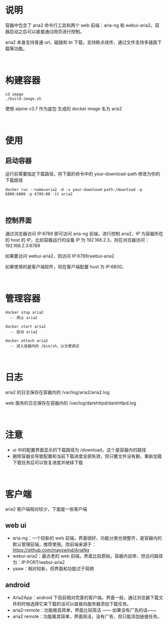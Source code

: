 # 说明
容器中包含了 aria2 命令行工具和两个 web 前端：aria-ng 和 webui-aria2。容器启动之后可以直接通过网页进行控制。

aria2 本身支持普通 url，磁链和 bt 下载，支持断点续传，通过文件支持多链路下载等功能。

<br>


# 构建容器
```
cd image
./build-image.sh
```
使用 alpine v3.7 作为底包
生成的 docker image 名为 aria2

<br>


# 使用
## 启动容器
运行前需要指定下载路径，将下面的命令中的 your-download-path 修改为你的下载路径
```
docker run --name=aria2 -d -v your-download-path:/download -p 6800:6800 -p 6789:80 -it aria2
```

<br>

## 控制界面
通过浏览器访问 IP:6789 即可访问 aria-ng 前端，进行控制 aria2，IP 为容器所在的 host 的 IP，比如容器运行的设备 IP 为 192.168.2.3，则在浏览器访问：192.168.2.3:6789

如果要访问 webui-aria2，则访问 IP:6789/webui-aria2

如果使用的是客户端软件，则在客户端配置 host 为 IP:6800。

<br>


# 管理容器
```
docker stop aria2
  -- 停止 aria2
  
docker start aria2
  -- 启动 aria2
  
docker attach aria2
  -- 进入容器内的 /bin/sh，以方便调试
```

<br>


# 日志
aria2 的日志保存在容器内的 /var/log/aria2/aria2.log

web 服务的日志保存在容器内的 /var/log/darkhttpd/darkhttpd.log

<br>

# 注意
- ui 中的配置界面显示的下载路径为 /download，这个是容器内的路径
- 删除容器会导致配置和当前下载进度全部失效，但只要文件没有删，重新加载下载任务后可以恢复进度并继续下载

<br>

# 客户端
aria2 客户端相对较少，下面是一些客户端
## web ui
- aria-ng：一个较新的 web 前端，界面很好，功能分类也很整齐，是容器内的默认管理前端，推荐使用。改前端来源于：https://github.com/mayswind/AriaNg
- webui-aria2：最古老的 web 前端，界面比较原始，容器内自带，但访问路径为：IP:PORT/webui-aria2
- yaaw：相对较新，但界面和功能过于简陋

## android
- Aria2App：android 下目前相对完善的客户端，界面一般，通过浏览器下载文件的时候选择它来下载的话可以直接向服务器添加下载任务。
- aria2-remote：功能极其简单，界面比较简洁 —— 如果没有广告的话~~~
- aria2 remote：功能极其简单，界面简洁，没有广告，但只能添加链接任务。
